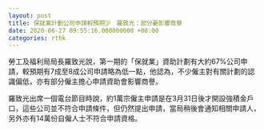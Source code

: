 ```yaml
---
layout: post
title: 保就業計劃公司申請較預期少　羅致光：部分憂影響商譽
date: 2020-06-27 09:55:16.000000000 +08:00
categories: rthk
---
```


勞工及福利局局長羅致光說，第一期的「保就業」資助計劃有大約67%公司申請，較預期有7成至8成公司申請略為低一點，他認為，不少僱主對有關計劃的認識偏低，亦有部分僱主擔心申請資助會影響商譽。

羅致光出席一個電台節目時說，約1萬宗僱主申請是在3月31日後才開設強積金戶口，這些公司並不符合申請條件，但仍然提出申請，當局稍後會通知相關申請人，另外亦有14萬份自僱人士不符合申請資格。
